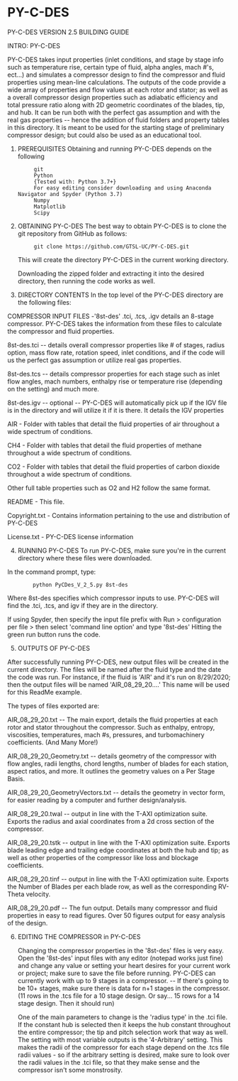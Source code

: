 # PY-C-DES
PY-C-DES VERSION 2.5 BUILDING GUIDE

INTRO: PY-C-DES

   PY-C-DES takes input properties (inlet conditions, and stage by stage info such as temperature rise, certain type of fluid, alpha angles, mach #'s, ect...) and simulates a compressor design to find the compressor and fluid properties using mean-line calculations. The outputs of the code provide a wide array of properties and flow values at each rotor and stator; as well as a overall compressor design properties such as adiabatic efficiency and total pressure ratio along with 2D geometric coordinates of the blades, tip, and hub. It can be run both with the perfect gas assumption and with the real gas properties -- hence the addition of fluid folders and property tables in this directory. It is meant to be used for the starting stage of preliminary compressor design; but could also be used as an educational tool. 

1. PREREQUISITES
            Obtaining and running PY-C-DES depends on the following

            git 
            Python 
            {Tested with: Python 3.7+} 
            For easy editing consider downloading and using Anaconda Navigator and Spyder (Python 3.7)
            Numpy
            Matplotlib
            Scipy

2. OBTAINING PY-C-DES
            The best way to obtain PY-C-DES is to clone the git repository from GitHub as follows:

            git clone https://github.com/GTSL-UC/PY-C-DES.git

     This will create the directory PY-C-DES in the current working directory.
     
     Downloading the zipped folder and extracting it into the desired directory, 
            then running the code works as well.

3. DIRECTORY CONTENTS
            In the top level of the PY-C-DES directory are the following files:

COMPRESSOR INPUT FILES -'8st-des' .tci, .tcs, .igv details an 8-stage compressor. PY-C-DES takes the information from these files to calculate the compressor and fluid properties.
            
   8st-des.tci -- details overall compressor properties like # of stages, radius option, mass flow rate, rotation speed, inlet conditions, and if the code will us the perfect gas assumption or utilize real gas properties. 
   
   8st-des.tcs -- details compressor properties for each stage such as inlet flow angles, mach numbers, enthalpy rise or temperature rise (depending on the setting) and much more. 
   
   8st-des.igv -- optional -- PY-C-DES will automatically pick up if the IGV file is in the directory and will utilize it if it is there. 
   It details the IGV properties
            
AIR - Folder with tables that detail the fluid properties of air throughout a wide spectrum of conditions.

CH4 - Folder with tables that detail the fluid properties of methane throughout a wide spectrum of conditions.

CO2 - Folder with tables that detail the fluid properties of carbon dioxide throughout a wide spectrum of conditions.

Other full table properties such as O2 and H2 follow the same format. 

README - This file.

Copyright.txt - Contains information pertaining to the use and distribution of PY-C-DES

License.txt - PY-C-DES license information

4. RUNNING PY-C-DES
To run PY-C-DES, make sure you're in the current directory where these files were downloaded. 

In the command prompt, type:
            
            python PyCDes_V_2_5.py 8st-des
  
  Where 8st-des specifies which compressor inputs to use. PY-C-DES will find the .tci, .tcs, and igv if they are in the directory. 
  
 If using Spyder, then specify the input file prefix with Run > configuration per file >  then select 'command line option' and type '8st-des'
 Hitting the green run button runs the code. 

5. OUTPUTS OF PY-C-DES

After successfully running PY-C-DES, new output files will be created in the current directory. The files will be named after the fluid type and the date the code was run. For instance, if the fluid is 'AIR' and it's run on 8/29/2020; then the output files will be named 'AIR_08_29_20....' This name will be used for this ReadMe example. 

The types of files exported are: 
                
   AIR_08_29_20.txt -- The main export, details the fluid properties at each rotor and stator throughout the compressor. Such as enthalpy, entropy, viscosities, temperatures, mach #s, pressures, and turbomachinery coefficients. (And Many More!)
   
   AIR_08_29_20_Geometry.txt -- details geometry of the compressor with flow angles, radii lengths, chord lengths, number of blades for each station, aspect ratios, and more. It outlines the geometry values on a Per Stage Basis. 
   
   AIR_08_29_20_GeometryVectors.txt -- details the geometry in vector form, for easier reading by a computer and further design/analysis. 
   
   AIR_08_29_20.twal -- output in line with the T-AXI optimization suite. Exports the radius and axial coordinates from a 2d cross section of the compressor. 
      
   AIR_08_29_20.tstk -- output in line with the T-AXI optimization suite. Exports blade leading edge and trailing edge coordinates at both the hub and tip; as well as other properties of the compressor like loss and blockage coefficients. 
   
   AIR_08_29_20.tinf -- output in line with the T-AXI optimization suite. Exports the Number of Blades per each blade row, as well as the corresponding RV-Theta velocity. 
   
   AIR_08_29_20.pdf -- The fun output. Details many compressor and fluid properties in easy to read figures. Over 50 figures output for easy analysis of the design. 

6. EDITING THE COMPRESSOR in PY-C-DES
   
   Changing the compressor properties in the '8st-des' files is very easy. Open the '8st-des' input files with any editor (notepad works just fine) and change any value or setting your heart desires for your current work or project; make sure to save the file before running. PY-C-DES can currently work with up to 9 stages in a compressor. -- If there's going to be 10+ stages, make sure there is data for n+1 stages in the compressor. (11 rows in the .tcs file for a 10 stage design. Or say... 15 rows for a 14 stage design. Then it should run)  
   
   One of the main parameters to change is the 'radius type' in the .tci file. If the constant hub is selected then it keeps the hub constant throughout the entire compressor; the tip and pitch selection work that way as well. The setting with most variable outputs is the '4-Arbitrary' setting. This makes the radii of the compressor for each stage depend on the .tcs file radii values - so if the arbitrary setting is desired, make sure to look over the radii values in the .tci file, so that they make sense and the compressor isn't some monstrosity. 
   
   
   
   
